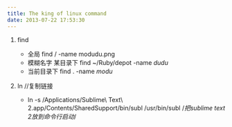 ```yaml
---
title: The king of linux command
date: 2013-07-22 17:53:30
---
```


1. find

	- 全局 find / -name modudu.png
	- 模糊名字 某目录下 find ~/Ruby/depot -name *dudu*
	- 当前目录下 find . -name *modu*

2. ln //复制链接
	- ln -s /Applications/Sublime\ Text\ 2.app/Contents/SharedSupport/bin/subl /usr/bin/subl   /*把sublime text 2放到命令行启动*/
